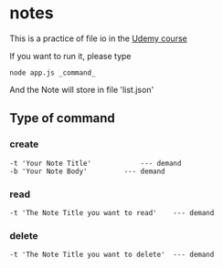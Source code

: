 # notes

This is a practice of file io in the [Udemy course](https://www.udemy.com/the-complete-nodejs-developer-course-2/)

If you want to run it, please type
```
node app.js _command_
```
And the Note will store in file 'list.json'

## Type of command
### create
	-t 'Your Note Title'		 	--- demand
	-b 'Your Note Body'		 	--- demand
### read
	-t 'The Note Title you want to read'	--- demand
### delete
	-t 'The Note Title you want to delete'	--- demand
